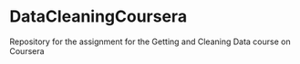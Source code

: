 # DataCleaningCoursera
Repository for the assignment for the Getting and Cleaning Data course on Coursera
